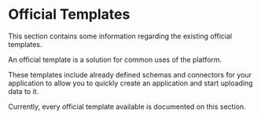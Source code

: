 # Official Templates

This section contains some information regarding the existing official templates.

An official template is a solution for common uses of the platform.

These templates include already defined schemas and connectors for your application to allow you to quickly create an
application and start uploading data to it.

Currently, every official template available is documented on this section.
